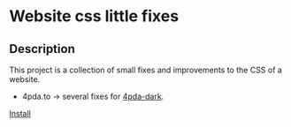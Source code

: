 # Website css little fixes

## Description

This project is a collection of small fixes and improvements to the CSS of a website.

* 4pda.to -> several fixes for [4pda-dark](https://userstyles.world/style/6902/4pda-dark).

[Install](https://raw.githubusercontent.com/Mayurifag/website-css-little-fixes/main/src/4pda.to.user.css)
